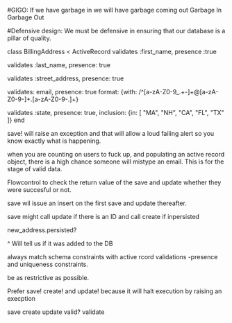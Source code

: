 #GIGO: If we have garbage in we will have garbage coming out
Garbage
In
Garbage
Out


#Defensive design:
We must be defensive in ensuring that our database is a pillar of quality.

class BillingAddress < ActiveRecord
  validates :first_name,
  presence :true

  validates :last_name,
  presence: true

  validates :street_address,
  presence: true

  validates: email,
  presence: true
  format: {with: /\^[a-zA-Z0-9_.+-]+@[a-zA-Z0-9-]+\.[a-zA-Z0-9-.]+}

  validates :state,
    presence: true,
    inclusion: {in: [
      "MA",
      "NH",
      "CA",
      "FL",
      "TX"
      ]}
end


save! will raise an exception and that will allow a loud failing alert so you know exactly
what is happening.

when you are counting on users to fuck up, and populating an active record object,
there is a high chance someone will mistype an email. This is for the stage of valid
data.

Flowcontrol to check the return value of the save and update whether they were succesful or not.

save wil issue an insert on the first save and update thereafter.

save might call update if there is an ID and call create if inpersisted

new_address.persisted?

^ Will tell us if it was added to the DB

always match schema constraints with active rcord validations
-presence and uniqueness constraints.

be as restrictive as possible.

Prefer save! create! and update! because it will halt execution
by raising an execption

save
create
update
valid?
validate
